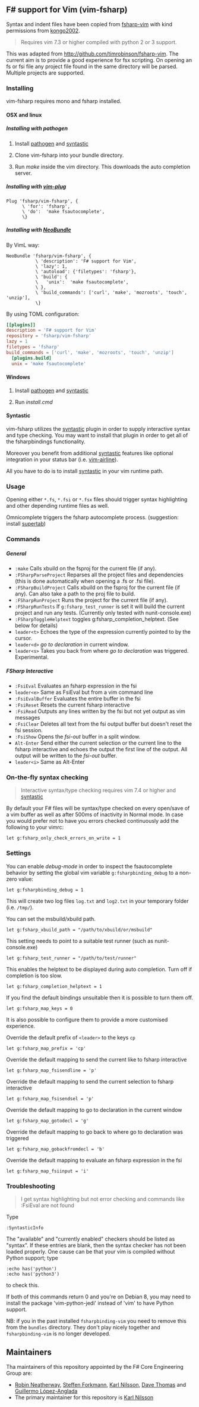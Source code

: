 ## F# support for Vim (vim-fsharp)

Syntax and indent files have been copied from [fsharp-vim](http://github.com/kongo2002/fsharp-vim) with kind permissions from [kongo2002](https://github.com/kongo2002).

> Requires vim 7.3 or higher compiled with python 2 or 3 support.

This was adapted from http://github.com/timrobinson/fsharp-vim. The current aim is to provide a good experience for fsx scripting. On opening an fs or fsi file any project file found in the same directory will be parsed. Multiple projects are supported.

### Installing

vim-fsharp requires mono and fsharp installed.

#### OSX and linux

##### Installing with pathogen

1. Install [pathogen][pathogen] and [syntastic][syntastic]

2. Clone vim-fsharp into your bundle directory.

2. Run *make* inside the vim directory. This downloads the auto completion server.

##### Installing with [vim-plug][vim-plug]

~~~.vim
Plug 'fsharp/vim-fsharp', {
      \ 'for': 'fsharp',
      \ 'do':  'make fsautocomplete',
      \}
~~~

##### Installing with [NeoBundle][NeoBundle]

By VimL way:
~~~.vim
NeoBundle 'fsharp/vim-fsharp', {
           \ 'description': 'F# support for Vim',
           \ 'lazy': 1,
           \ 'autoload': {'filetypes': 'fsharp'},
           \ 'build': {
           \   'unix':  'make fsautocomplete',
           \ },
           \ 'build_commands': ['curl', 'make', 'mozroots', 'touch', 'unzip'],
           \}
~~~

By using TOML configuration:
~~~.toml
[[plugins]]
description = 'F# support for Vim'
repository = 'fsharp/vim-fsharp'
lazy = 1
filetypes = 'fsharp'
build_commands = ['curl', 'make', 'mozroots', 'touch', 'unzip']
  [plugins.build]
  unix = 'make fsautocomplete'
~~~

#### Windows

1. Install [pathogen][pathogen] and [syntastic][syntastic]

2. Run _install.cmd_

#### Syntastic

vim-fsharp utilizes the [syntastic][syntastic] plugin in order to
supply interactive syntax and type checking. You may want to install that plugin
in order to get all of the fsharpbindings functionality.

Moreover you benefit from additional [syntastic][syntastic] features like
optional integration in your status bar (i.e. [vim-airline][airline]).

All you have to do is to install [syntastic][syntastic] in your vim runtime path.

### Usage

Opening either `*.fs`, `*.fsi` or `*.fsx` files should trigger syntax highlighting and other depending runtime files as well.

Omnicomplete triggers the fsharp autocomplete process. (suggestion: install [supertab](https://github.com/ervandew/supertab))

### Commands

##### General
* `:make` Calls xbuild on the fsproj for the current file (if any).
* `:FSharpParseProject` Reparses all the project files and dependencies (this is done automatically when opening a .fs or .fsi file).
* `:FSharpBuildProject` Calls xbuild on the fsproj for the current file (if any). Can also take a path to the proj file to build.
* `:FSharpRunProject` Runs the project for the current file (if any).
* `:FSharpRunTests` If `g:fsharp_test_runner` is set it will build the current project and run any tests. (Currently only tested with nunit-console.exe)
* `:FSharpToggleHelptext` toggles g:fsharp_completion_helptext. (See below for details)
* `leader<t>` Echoes the type of the expression currently pointed to by the cursor.
* `leader<d>` _go to declaration_ in current window.
* `leader<s>` Takes you back from where _go to declaration_ was triggered. Experimental.

##### FSharp Interactive
* `:FsiEval` Evaluates an fsharp expression in the fsi
* `leader<e>` Same as FsiEval but from a vim command line
* `:FsiEvalBuffer` Evaluates the entire buffer in the fsi
* `:FsiReset` Resets the current fsharp interactive
* `:FsiRead` Outputs any lines written by the fsi but not yet output as vim messages
* `:FsiClear` Deletes all text from the fsi output buffer but doesn't reset the fsi session.
* `:FsiShow` Opens the _fsi-out_ buffer in a split window.
* `Alt-Enter` Send either the current selection or the current line to the fsharp interactive and echoes the output the first line of the output. All output will be written to the _fsi-out_ buffer.
* `leader<i>` Same as Alt-Enter

### On-the-fly syntax checking

> Interactive syntax/type checking requires vim 7.4 or higher and [syntastic][syntastic]

By default your F# files will be syntax/type checked on every open/save of a vim buffer as well as after 500ms of inactivity in Normal mode.
In case you would prefer not to have you errors checked continuously add the following to your vimrc:

~~~.vim
let g:fsharp_only_check_errors_on_write = 1
~~~

### Settings

You can enable *debug-mode* in order to inspect the fsautocomplete behavior by
setting the global vim variable `g:fsharpbinding_debug` to a non-zero value:

~~~.vim
let g:fsharpbinding_debug = 1
~~~

This will create two log files `log.txt` and `log2.txt` in your temporary folder
(i.e. `/tmp/`).

You can set the msbuild/xbuild path.

~~~.vim
let g:fsharp_xbuild_path = "/path/to/xbuild/or/msbuild"
~~~

This setting needs to point to a suitable test runner (such as nunit-console.exe)

~~~.vim
let g:fsharp_test_runner = "/path/to/test/runner"
~~~

This enables the helptext to be displayed during auto completion. Turn off if completion is too slow.

~~~.vim
let g:fsharp_completion_helptext = 1
~~~

If you find the default bindings unsuitable then it is possible to turn them off.

~~~.vim
let g:fsharp_map_keys = 0
~~~

It is also possible to configure them to provide a more customised experience.

Override the default prefix of `<leader>` to the keys `cp`

~~~.vim
let g:fsharp_map_prefix = 'cp'
~~~

Override the default mapping to send the current like to fsharp interactive

~~~.vim
let g:fsharp_map_fsisendline = 'p'
~~~

Override the default mapping to send the current selection to fsharp interactive

~~~.vim
let g:fsharp_map_fsisendsel = 'p'
~~~

Override the default mapping to go to declaration in the current window

~~~.vim
let g:fsharp_map_gotodecl = 'g'
~~~

Override the default mapping to go back to where go to declaration was triggered

~~~.vim
let g:fsharp_map_gobackfromdecl = 'b'
~~~

Override the default mapping to evaluate an fsharp expression in the fsi

~~~.vim
let g:fsharp_map_fsiinput = 'i'
~~~

### Troubleshooting

> I get syntax highlighting but not error checking and commands like :FsiEval are not found

Type

~~~.vim
:SyntasticInfo
~~~

The "available" and "currently enabled" checkers should be listed as "syntax".  If these entries are blank, then
the syntax checker has not been loaded properly.  One cause can be that your vim is compiled without Python support; type

~~~
:echo has('python')
:echo has('python3')
~~~

to check this.

If both of this commands return 0 and you're on Debian 8, you may need to install the package 'vim-python-jedi' instead of 'vim' to have Python support. 

[syntastic]: https://github.com/scrooloose/syntastic
[airline]: https://github.com/bling/vim-airline
[pathogen]: https://github.com/tpope/vim-pathogen
[vim-plug]: https://github.com/junegunn/vim-plug
[NeoBundle]: https://github.com/Shougo/neobundle.vim

NB: if you in the past installed `fsharpbinding-vim` you need to remove this from the `bundles` directory. They don't play nicely together and `fsharpbinding-vim` is no longer developed.

Maintainers
-----------

Tha maintainers of this repository appointed by the F# Core Engineering Group are:

 - [Robin Neatherway](https://github.com/rneatherway), [Steffen Forkmann](http://github.com/forki), [Karl Nilsson](http://github.com/kjnilsson), [Dave Thomas](http://github.com/7sharp9) and [Guillermo López-Anglada](http://github.com/guillermooo)
 - The primary maintainer for this repository is [Karl Nilsson](http://github.com/kjnilsson)

